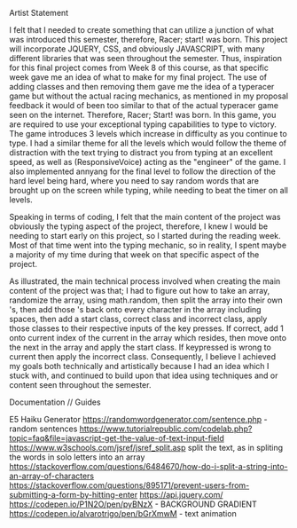 Artist Statement

I felt that I needed to create something that can utilize a junction of what was introduced this semester, therefore, Racer; start! was born. This project will incorporate JQUERY, CSS, and obviously JAVASCRIPT, with many different libraries that was seen throughout the semester. Thus, inspiration for this final project comes from Week 8 of this course, as that specific week gave me an idea of what to make for my final project. The use of adding classes and then removing them gave me the idea of a typeracer game but without the actual racing mechanics, as mentioned in my proposal feedback it would of been too similar to that of the actual typeracer game seen on the internet. Therefore, Racer; Start! was born. In this game, you are required to use your exceptional typing capabilities to type to victory. The game introduces 3 levels which increase in difficulty as you continue to type. I had a similar theme for all the levels which would follow the theme of distraction with the text trying to distract you from typing at an excellent speed, as well as (ResponsiveVoice) acting as the "engineer" of the game. I also implemented annyang for the final level to follow the direction of the hard level being hard, where you need to say random words that are brought up on the screen while typing, while needing to beat the timer on all levels.

Speaking in terms of coding, I felt that the main content of the project was obviously the typing aspect of the project, therefore, I knew I would be needing to start early on this project, so I started during the reading week. Most of that time went into the typing mechanic, so in reality, I spent maybe a majority of my time during that week on that specific aspect of the project.

As illustrated, the main technical process involved when creating the main content of the project was that; I had to figure out how to take an array, randomize the array, using math.random, then split the array into their own <span>'s, then add those <span>'s back onto every character in the array including spaces, then add a start class, correct class and incorrect class, apply those classes to their respective inputs of the key presses. If correct, add 1 onto current index of the current <span> in the array which resides, then move onto the next <span> in the array and apply the start class. If keypressed is wrong to current <span> then apply the incorrect class. Consequently, I believe I achieved my goals both technically and artistically because I had an idea which I stuck with, and continued to build upon that idea using techniques and or content seen throughout the semester.

Documentation // Guides

E5 Haiku Generator
https://randomwordgenerator.com/sentence.php - random sentences
https://www.tutorialrepublic.com/codelab.php?topic=faq&file=javascript-get-the-value-of-text-input-field
https://www.w3schools.com/jsref/jsref_split.asp split the text, as in spliting the words in solo letters into an array
https://stackoverflow.com/questions/6484670/how-do-i-split-a-string-into-an-array-of-characters
https://stackoverflow.com/questions/895171/prevent-users-from-submitting-a-form-by-hitting-enter
https://api.jquery.com/
https://codepen.io/P1N2O/pen/pyBNzX - BACKGROUND GRADIENT
https://codepen.io/alvarotrigo/pen/bGrXmwM - text animation
